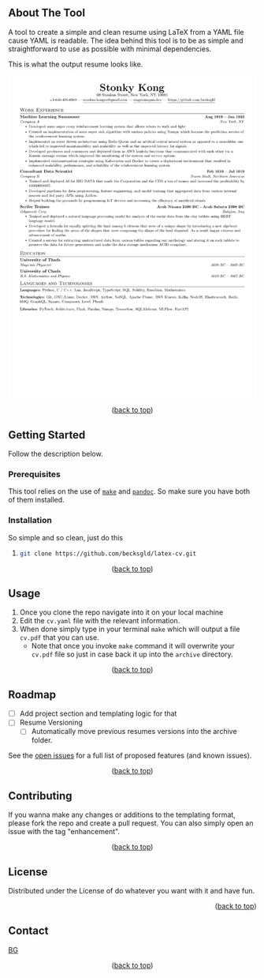 ## About The Tool
A tool to create a simple and clean resume using LaTeX from a YAML file cause YAML is readable. The idea behind this tool is to be as simple and straightforward to use as possible with minimal dependencies. 

This is what the output resume looks like.

![](./images/resume.png)

<p align="center">(<a href="#readme-top">back to top</a>)</p>


<!-- GETTING STARTED -->
## Getting Started

Follow the description below. 
### Prerequisites

This tool relies on the use of [`make`](https://www.gnu.org/software/make/) and [`pandoc`](https://pandoc.org/installing.html). So make sure you have both of them installed. 


### Installation
So simple and so clean, just do this
1. ```sh
   git clone https://github.com/becksgld/latex-cv.git
   ```
<p align="center">(<a href="#readme-top">back to top</a>)</p>

<!-- USAGE EXAMPLES -->

## Usage

1. Once you clone the repo navigate into it on your local machine
2. Edit the `cv.yaml` file with the relevant information.
3. When done simply type in your terminal `make` which will output a file `cv.pdf` that you can use.
    * Note that once you invoke `make` command it will overwrite your `cv.pdf` file so just in case back it up into the `archive` directory. 




<p align="center">(<a href="#readme-top">back to top</a>)</p>



<!-- ROADMAP -->
## Roadmap

- [ ] Add project section and templating logic for that
- [ ] Resume Versioning 
    - [ ] Automatically move previous resumes versions into the archive folder. 

See the [open issues](https://github.com/becksgld/latex-cv/issues) for a full list of proposed features (and known issues).

<p align="center">(<a href="#readme-top">back to top</a>)</p>



<!-- CONTRIBUTING -->
## Contributing

If you wanna make any changes or additions to the templating format, please fork the repo and create a pull request. You can also simply open an issue with the tag "enhancement".


<p align="center">(<a href="#readme-top">back to top</a>)</p>



<!-- LICENSE -->
## License

Distributed under the License of do whatever you want with it and have fun. 

<p align="right">(<a href="#readme-top">back to top</a>)</p>



<!-- CONTACT -->
## Contact

[BG](mailto:becks.gld@gmail.com)


<p align="center">(<a href="#readme-top">back to top</a>)</p>
